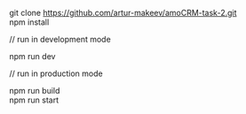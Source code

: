 git clone https://github.com/artur-makeev/amoCRM-task-2.git  
npm install  

// run in development mode  

npm run dev  

// run in production mode  

npm run build  
npm run start  

